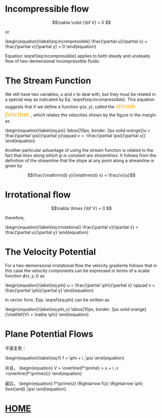 <head>
    <script src="https://cdn.mathjax.org/mathjax/latest/MathJax.js?config=TeX-AMS-MML_HTMLorMML" type="text/javascript"></script>
    <script type="text/x-mathjax-config">
        MathJax.Hub.Config({
            // show equation numbers
            TeX: {
                 equationNumbers: {  autoNumber: "AMS"  },
                 extensions: ["AMSmath.js"]
            },
            tex2jax: {
            skipTags: ['script', 'noscript', 'style', 'textarea', 'pre'],
            inlineMath: [['$','$']]
            }
        });
    </script>
</head>

# Incompressible flow

$$\nabla \cdot {\bf V} = 0 $$

or

\begin{equation}\label{eq:incompressible}
\frac{\partial u}{\partial x} + \frac{\partial v}{\partial y} = 0
\end{equation}

Equation \eqref{eq:incompressible} applies to both steady and unsteady flow of two-demensional incompressible fluids.

# The Stream Function
We still have two variables, $u$ and $v$ to deal with, but they must be related in a special way as indicated by Eq. \eqref{eq:incompressible}. This equation suggests that if we define a function $\psi(x,y)$, called the <i><font face="Times New Roman" size="5" color="orange"> stream function </font></i>, which relates the velocities shown by the figure in the margin as

\begin{equation}\label{eq:psi}
\bbox[10px, border: 2px solid orange]{u = \frac{\partial \psi}{\partial y}\qquad v = -\frac{\partial \psi}{\partial x}}
\end{equation}

Another particular advantage of using the stream function is related to the fact that _lines along which $\psi$ is constant are streamlines_. It follows from the definition of the streamline that the slope at any point
along a streamline is given by

$$\frac{\mathrm{d} y}{\mathrm{d} x} = \frac{v}{u}$$

# Irrotational flow

$$\nabla \times {\bf V} = 0 $$

therefore,

\begin{equation}\label{eq:irrotational}
\frac{\partial v}{\partial x} = \frac{\partial u}{\partial y}
\end{equation}

# The Velocity Potential

For a two-demensional irrotational flow the velocity gradients follows that in this case the velocity components can be expressed in terms of a scalar function $\phi(x,y,t)$ as

\begin{equation}\label{eq:phi}
u = \frac{\partial \phi}{\partial x} \qquad v = \frac{\partial \phi}{\partial y}
\end{equation}

In vector form, Eqs. \eqref{eq:phi} can be written as

\begin{equation}\label{eq:phi_v}
\bbox[10px, border: 2px solid orange]{\mathbf{V} = \nabla \phi}
\end{equation}

# Plane Potential Flows

平面复势：

\begin{equation}\label{eq:f}
f = \phi + i \,\psi
\end{equation}

并且，
\begin{equation}
V = \overline{f^\prime} = u + i \,v =\overline{f^\prime(z)}
\end{equation}

最后，
\begin{equation}
f^\prime(z) \Rightarrow f(z) \Rightarrow \phi\; \text{and} \;\psi
\end{equation}

# [HOME](../index.md)
